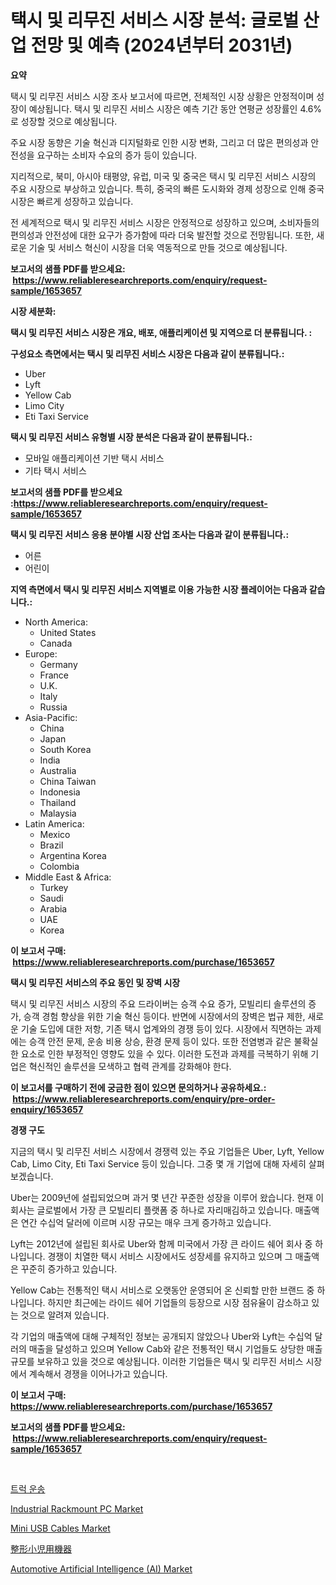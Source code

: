 <p><h1>택시 및 리무진 서비스 시장 분석: 글로벌 산업 전망 및 예측 (2024년부터 2031년)</h1></p><p><strong>요약</strong></p>
<p><p>택시 및 리무진 서비스 시장 조사 보고서에 따르면, 전체적인 시장 상황은 안정적이며 성장이 예상됩니다. 택시 및 리무진 서비스 시장은 예측 기간 동안 연평균 성장률인 4.6%로 성장할 것으로 예상됩니다.</p><p>주요 시장 동향은 기술 혁신과 디지털화로 인한 시장 변화, 그리고 더 많은 편의성과 안전성을 요구하는 소비자 수요의 증가 등이 있습니다.</p><p>지리적으로, 북미, 아시아 태평양, 유럽, 미국 및 중국은 택시 및 리무진 서비스 시장의 주요 시장으로 부상하고 있습니다. 특히, 중국의 빠른 도시화와 경제 성장으로 인해 중국 시장은 빠르게 성장하고 있습니다.</p><p>전 세계적으로 택시 및 리무진 서비스 시장은 안정적으로 성장하고 있으며, 소비자들의 편의성과 안전성에 대한 요구가 증가함에 따라 더욱 발전할 것으로 전망됩니다. 또한, 새로운 기술 및 서비스 혁신이 시장을 더욱 역동적으로 만들 것으로 예상됩니다.</p></p>
<p><strong>보고서의 샘플 PDF를 받으세요: &nbsp;<a href="https://www.reliableresearchreports.com/enquiry/request-sample/1653657">https://www.reliableresearchreports.com/enquiry/request-sample/1653657</a></strong></p>
<p><strong>시장 세분화:</strong></p>
<p><strong> 택시 및 리무진 서비스 시장은 개요, 배포, 애플리케이션 및 지역으로 더 분류됩니다. :</strong></p>
<p><strong>구성요소 측면에서는 택시 및 리무진 서비스 시장은 다음과 같이 분류됩니다.:</strong></p>
<p><ul><li>Uber</li><li>Lyft</li><li>Yellow Cab</li><li>Limo City</li><li>Eti Taxi Service</li></ul></p>
<p><strong> 택시 및 리무진 서비스 유형별 시장 분석은 다음과 같이 분류됩니다.:</strong></p>
<p><ul><li>모바일 애플리케이션 기반 택시 서비스</li><li>기타 택시 서비스</li></ul></p>
<p><strong>보고서의 샘플 PDF를 받으세요 :<a href="https://www.reliableresearchreports.com/enquiry/request-sample/1653657">https://www.reliableresearchreports.com/enquiry/request-sample/1653657</a></strong></p>
<p><strong> 택시 및 리무진 서비스 응용 분야별 시장 산업 조사는 다음과 같이 분류됩니다.:</strong></p>
<p><ul><li>어른</li><li>어린이</li></ul></p>
<p><strong>지역 측면에서 택시 및 리무진 서비스 지역별로 이용 가능한 시장 플레이어는 다음과 같습니다.:</strong></p>
<p><ul>
    <li>
        North America:
        <ul>
            <li>United States</li>
            <li>Canada</li>
        </ul>
    </li>
    <li>
        Europe:
        <ul>
            <li>Germany</li>
            <li>France</li>
            <li>U.K.</li>
            <li>Italy</li>
            <li>Russia</li>
        </ul>
    </li>
    <li>
        Asia-Pacific:
        <ul>
            <li>China</li>
            <li>Japan</li>
            <li>South Korea</li>
            <li>India</li>
            <li>Australia</li>
            <li>China Taiwan</li>
            <li>Indonesia</li>
            <li>Thailand</li>
            <li>Malaysia</li>
        </ul>
    </li>
    <li>
        Latin America:
        <ul>
            <li>Mexico</li>
            <li>Brazil</li>
            <li>Argentina Korea</li>
            <li>Colombia</li>
        </ul>
    </li>
    <li>
        Middle East & Africa:
        <ul>
            <li>Turkey</li>
            <li>Saudi</li>
            <li>Arabia</li>
            <li>UAE</li>
            <li>Korea</li>
        </ul>
    </li>
    </ul></p>
<p><strong>이 보고서 구매: &nbsp;<a href="https://www.reliableresearchreports.com/purchase/1653657">https://www.reliableresearchreports.com/purchase/1653657</a></strong></p>
<p><strong>택시 및 리무진 서비스의 주요 동인 및 장벽 시장</strong></p>
<p><p>택시 및 리무진 서비스 시장의 주요 드라이버는 승객 수요 증가, 모빌리티 솔루션의 증가, 승객 경험 향상을 위한 기술 혁신 등이다. 반면에 시장에서의 장벽은 법규 제한, 새로운 기술 도입에 대한 저항, 기존 택시 업계와의 경쟁 등이 있다. 시장에서 직면하는 과제에는 승객 안전 문제, 운송 비용 상승, 환경 문제 등이 있다. 또한 전염병과 같은 불확실한 요소로 인한 부정적인 영향도 있을 수 있다. 이러한 도전과 과제를 극복하기 위해 기업은 혁신적인 솔루션을 모색하고 협력 관계를 강화해야 한다.</p></p>
<p><strong>이 보고서를 구매하기 전에 궁금한 점이 있으면 문의하거나 공유하세요.: &nbsp;<a href="https://www.reliableresearchreports.com/enquiry/pre-order-enquiry/1653657">https://www.reliableresearchreports.com/enquiry/pre-order-enquiry/1653657</a></strong></p>
<p><strong>경쟁 구도</strong></p>
<p><p>지금의 택시 및 리무진 서비스 시장에서 경쟁력 있는 주요 기업들은 Uber, Lyft, Yellow Cab, Limo City, Eti Taxi Service 등이 있습니다. 그중 몇 개 기업에 대해 자세히 살펴보겠습니다.</p><p>Uber는 2009년에 설립되었으며 과거 몇 년간 꾸준한 성장을 이루어 왔습니다. 현재 이 회사는 글로벌에서 가장 큰 모빌리티 플랫폼 중 하나로 자리매김하고 있습니다. 매출액은 연간 수십억 달러에 이르며 시장 규모는 매우 크게 증가하고 있습니다.</p><p>Lyft는 2012년에 설립된 회사로 Uber와 함께 미국에서 가장 큰 라이드 쉐어 회사 중 하나입니다. 경쟁이 치열한 택시 서비스 시장에서도 성장세를 유지하고 있으며 그 매출액은 꾸준히 증가하고 있습니다.</p><p>Yellow Cab는 전통적인 택시 서비스로 오랫동안 운영되어 온 신뢰할 만한 브랜드 중 하나입니다. 하지만 최근에는 라이드 쉐어 기업들의 등장으로 시장 점유율이 감소하고 있는 것으로 알려져 있습니다.</p><p>각 기업의 매출액에 대해 구체적인 정보는 공개되지 않았으나 Uber와 Lyft는 수십억 달러의 매출을 달성하고 있으며 Yellow Cab와 같은 전통적인 택시 기업들도 상당한 매출 규모를 보유하고 있을 것으로 예상됩니다. 이러한 기업들은 택시 및 리무진 서비스 시장에서 계속해서 경쟁을 이어나가고 있습니다.</p></p>
<p><strong>이 보고서 구매: &nbsp; <a href="https://www.reliableresearchreports.com/purchase/1653657">https://www.reliableresearchreports.com/purchase/1653657</a></strong></p>
<p><strong>보고서의 샘플 PDF를 받으세요: &nbsp;<a href="https://www.reliableresearchreports.com/enquiry/request-sample/1653657">https://www.reliableresearchreports.com/enquiry/request-sample/1653657</a></strong><strong></strong></p>
<p>&nbsp;</p>
<p><p><a href="https://github.com/sammyUltyylrich9067856/Market-Research-Report-List-1/blob/main/864660810958.md">트럭 운송</a></p><p><a href="https://github.com/sonuprakash1/Market-Research-Report-List-2/blob/main/industrial-rackmount-pc-market.md">Industrial Rackmount PC Market</a></p><p><a href="https://medium.com/@itzelheller546/mini-usb-cables-market-exploring-market-share-market-trends-and-future-growth-b42a1efc11bb">Mini USB Cables Market</a></p><p><a href="https://github.com/adcxff01450218/Market-Research-Report-List-1/blob/main/531809011805.md">整形小児用機器</a></p><p><a href="https://issuu.com/reportprime-2/docs/automotive-artificial-intelligence-ai-market-size-">Automotive Artificial Intelligence (AI) Market</a></p></p>